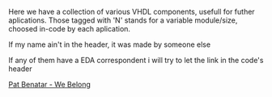 Here we have a collection of various VHDL components, usefull for futher aplications.
Those tagged with 'N' stands for a variable module/size, choosed in-code by each aplication.

If my name ain't in the header, it was made by someone else

If any of them have a EDA correspondent i will try to let the link in the code's header

[Pat Benatar - We Belong](https://youtu.be/qxZInIyOBXk?si=YDIoci2fgGIOhYW1)
